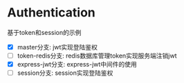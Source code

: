 # Authentication
基于token和session的示例

- [x] master分支: jwt实现登陆鉴权
- [ ] token-redis分支: redis数据库管理token实现服务端注销jwt
- [x] express-jwt分支: express-jwt中间件的使用
- [ ] session分支: session实现登陆鉴权
